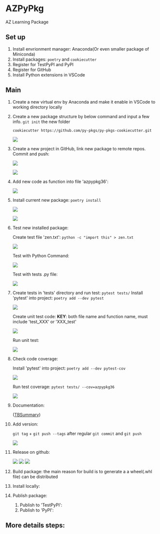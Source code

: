 
# AZPyPkg

AZ Learning Package


## Set up
1. Install envrionment manager: Anaconda(Or even smaller package of Miniconda)
2. Install packages: `poetry` and `cookiecutter`
3. Register for TestPyPI and PyPI 
4. Register for GitHub
5. Install Python extensions in VSCode



## Main
1. Create a new virtual env by Anaconda and make it enable in VSCode to working directory locally
2. Create a new package structure by below command and input a few info. `git init` the new folder 

    `cookiecutter https://github.com/py-pkgs/py-pkgs-cookiecutter.git`

    ![](Pic/1.png)
3. Create a new project in GitHub, link new package to remote repos. Commit and push:

    ![](Pic/2.png)

    ![](Pic/3.png)
4. Add new code as function into file 'azpypkg36': 

    ![](Pic/4.png)
5. Install current new package: `poetry install`

    ![](Pic/5.png)

    ![](Pic/6.png)
6. Test new installed package:

   Create test file 'zen.txt': `python -c "import this" > zen.txt`

   ![](Pic/7.png)

   Test with Python Command:

   ![](Pic/8.png) 

   Test with tests .py file:

   ![](Pic/9.png)

8. Create tests in 'tests' directory and run test: `pytest tests/`
    Install 'pytest' into project: `poetry add --dev pytest`

    ![](Pic/12.png)

    Create unit test code: **KEY**: both file name and function name, must include 'test_XXX' or 'XXX_test'

    ![](Pic/10.png)

    Run unit test:

    ![](Pic/11.png)
    
9. Check code coverage:

    Install 'pytest' into project: `poetry add --dev pytest-cov`

    ![](Pic/13.png)

    Run test coverage: `pytest tests/ --cov=azpypkg36`

    ![](Pic/14.png)

10. Documentation:

    ([TBSummary](https://py-pkgs.org/03-how-to-package-a-python#package-documentation))

11. Add version:

    `git tag` + `git push --tags` after regular `git commit` and `git push`

    ![](Pic/15.png)

12. Release on github:

    ![](Pic/16.png)
    ![](Pic/17.png)
    ![](Pic/18.png)

13. Build package: the main reason for build is to generate a a wheel(.whl file) can be distributed

    
14. Install locally:
15. Publish package:
    1.  Publish to 'TestPyPI':
    2.  Publish to 'PyPI':



## More details steps: